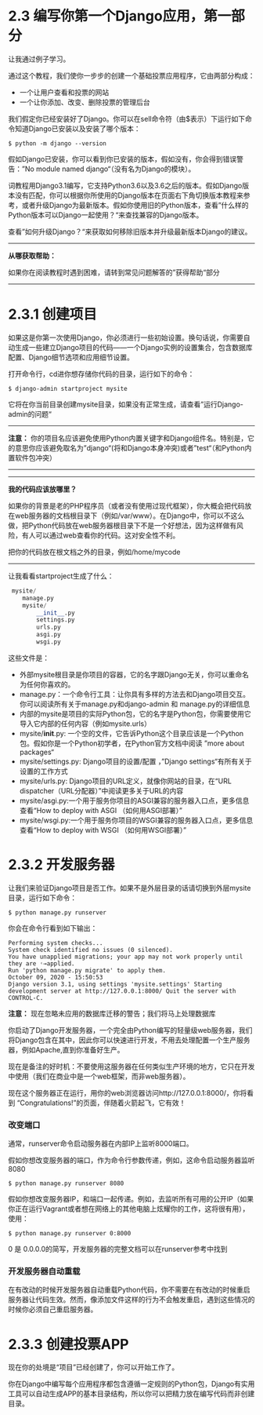 # 2.3 编写你第一个Django应用，第一部分
让我通过例子学习。

通过这个教程，我们使你一步步的创建一个基础投票应用程序，它由两部分构成：
- 一个让用户查看和投票的网站
- 一个让你添加、改变、删除投票的管理后台

我们假定你已经安装好了Django。你可以在sell命令符（由$表示）下运行如下命令知道Django已安装以及安装了哪个版本：
```shell
$ python -m django --version
```
假如Django已安装，你可以看到你已安装的版本，假如没有，你会得到错误警告：”No module
named django“（没有名为Django的模块）。

词教程用Django3.1编写，它支持Python3.6以及3.6之后的版本。假如Django版本没有匹配，你可以根据你所使用的Django版本在页面右下角切换版本教程来参考，或者升级Django为最新版本。假如你使用旧的Python版本，查看”什么样的Python版本可以Django一起使用？“来查找兼容的Django版本。

查看”如何升级Django？“来获取如何移除旧版本并升级最新版本Django的建议。

*******
__从哪获取帮助：__

如果你在阅读教程时遇到困难，请转到常见问题解答的”获得帮助“部分
*******

# 2.3.1 创建项目
如果这是你第一次使用Django，你必须进行一些初始设置。换句话说，你需要自动生成一些建立Django项目的代码——一个Django实例的设置集合，包含数据库配置、Django细节选项和应用细节设置。

打开命令行，cd进你想存储你代码的目录，运行如下的命令：
```shell
$ django-admin startproject mysite
```

它将在你当前目录创建mysite目录，如果没有正常生成，请查看”运行Django-admin的问题“

*******
__注意：__ 你的项目名应该避免使用Python内置关键字和Django组件名。特别是，它的意思你应该避免取名为”django“(将和Django本身冲突)或者”test“（和Python内置软件包冲突）
*******

*******
__我的代码应该放哪里？__

如果你的背景是老的PHP程序员（或者没有使用过现代框架），你大概会把代码放在web服务器的文档根目录下（例如/var/www）。在Django中，你可以不这么做，把Python代码放在web服务器根目录下不是一个好想法，因为这样做有风险，有人可以通过web查看你的代码。这对安全性不利。

把你的代码放在根文档之外的目录，例如/home/mycode
*******

让我看看startproject生成了什么：
```python
 mysite/ 
    manage.py
    mysite/ 
        __init__.py 
        settings.py 
        urls.py 
        asgi.py 
        wsgi.py
```

这些文件是：
- 外部mysite根目录是你项目的容器，它的名字跟Django无关，你可以重命名为任何你喜欢的。
- manage.py：一个命令行工具：让你具有多样的方法去和Django项目交互。你可以阅读所有关于manage.py和django-admin 和 manage.py的详细信息
- 内部的mysite是项目的实际Python包，它的名字是Python包，你需要使用它导入它内部的任何内容（例如mysite.urls）
- mysite/__init__.py: 一个空的文件，它告诉Python这个目录应该是一个Python包。假如你是一个Python初学者，在Python官方文档中阅读 ”more about packages“
-  mysite/settings.py: Django项目的设置/配置 ，”Django settings“有所有关于设置的工作方式
-  mysite/urls.py: Django项目的URL定义，就像你网站的目录，在“URL dispatcher（URL分配器）”中阅读更多关于URL的内容
-  mysite/asgi.py:一个用于服务你项目的ASGI兼容的服务器入口点，更多信息查看“How to deploy with ASGI （如何用ASGI部署）”
-  mysite/wsgi.py:一个用于服务你项目的WSGI兼容的服务器入口点，更多信息查看“How to deploy with WSGI （如何用WSGI部署）”

# 2.3.2 开发服务器
让我们来验证Django项目是否工作。如果不是外层目录的话请切换到外层mysite目录，运行如下命令：
```shell
$ python manage.py runserver
```
你会在命令行看到如下输出：
```shell
Performing system checks...
System check identified no issues (0 silenced).
You have unapplied migrations; your app may not work properly until they are ˓→applied.
Run 'python manage.py migrate' to apply them.
October 09, 2020 - 15:50:53
Django version 3.1, using settings 'mysite.settings' Starting development server at http://127.0.0.1:8000/ Quit the server with CONTROL-C.
```

__注意：__ 现在忽略未应用的数据库迁移的警告；我们将马上处理数据库

你启动了Django开发服务器，一个完全由Python编写的轻量级web服务器，我们将Django包含在其中，因此你可以快速进行开发，不用去处理配置一个生产服务器，例如Apache,直到你准备好生产。

现在是备注的好时机：不要使用这服务器在任何类似生产环境的地方，它只在开发中使用（我们在商业中是一个web框架，而非web服务器）。

现在这个服务器正在运行，用你的web浏览器访问http://127.0.0.1:8000/，你将看到 “Congratulations!”的页面，伴随着火箭起飞，它有效！

### 改变端口

通常，runserver命令启动服务器在内部IP上监听8000端口。

假如你想改变服务器的端口，作为命令行参数传递，例如，这命令启动服务器监听8080
```shell
$ python manage.py runserver 8080
```
假如你想改变服务器IP，和端口一起传递。例如，去监听所有可用的公开IP（如果你正在运行Vagrant或者想在网络上的其他电脑上炫耀你的工作，这将很有用），使用：
```shell
$ python manage.py runserver 0:8000
```
0 是 0.0.0.0的简写，开发服务器的完整文档可以在runserver参考中找到

### 开发服务器自动重载
在有改动的时候开发服务器自动重载Python代码，你不需要在有改动的时候重启服务器让代码生效。然而，像添加文件这样的行为不会触发重启，遇到这些情况的时候你必须自己重启服务器。

# 2.3.3 创建投票APP

现在你的处境是“项目”已经创建了，你可以开始工作了。

你在Django中编写每个应用程序都包含遵循一定规则的Python包，Django有实用工具可以自动生成APP的基本目录结构，所以你可以把精力放在编写代码而非创建目录。

